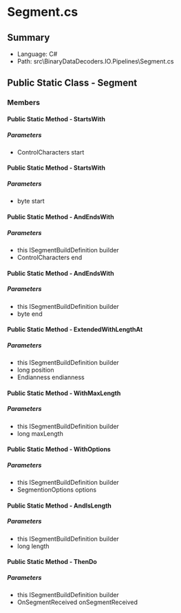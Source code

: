 ﻿# Segment.cs

## Summary

* Language: C#
* Path: src\BinaryDataDecoders.IO.Pipelines\Segment.cs

## Public Static Class - Segment

### Members

#### Public Static Method - StartsWith

#####  Parameters

 - ControlCharacters start 

#### Public Static Method - StartsWith

#####  Parameters

 - byte start 

#### Public Static Method - AndEndsWith

#####  Parameters

 - this ISegmentBuildDefinition builder 
 - ControlCharacters end 

#### Public Static Method - AndEndsWith

#####  Parameters

 - this ISegmentBuildDefinition builder 
 - byte end 

#### Public Static Method - ExtendedWithLengthAt

#####  Parameters

 - this ISegmentBuildDefinition builder 
 - long position 
 - Endianness endianness 

#### Public Static Method - WithMaxLength

#####  Parameters

 - this ISegmentBuildDefinition builder 
 - long maxLength 

#### Public Static Method - WithOptions

#####  Parameters

 - this ISegmentBuildDefinition builder 
 - SegmentionOptions options 

#### Public Static Method - AndIsLength

#####  Parameters

 - this ISegmentBuildDefinition builder 
 - long length 

#### Public Static Method - ThenDo

#####  Parameters

 - this ISegmentBuildDefinition builder 
 - OnSegmentReceived onSegmentReceived 

